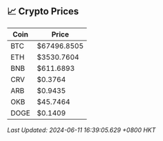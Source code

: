 ## 📈 Crypto Prices

| Coin | Price |
| ---- | ----- |
| BTC | $67496.8505 |
| ETH | $3530.7604 |
| BNB | $611.6893 |
| CRV | $0.3764 |
| ARB | $0.9435 |
| OKB | $45.7464 |
| DOGE | $0.1409 |

_Last Updated: 2024-06-11 16:39:05.629 +0800 HKT_